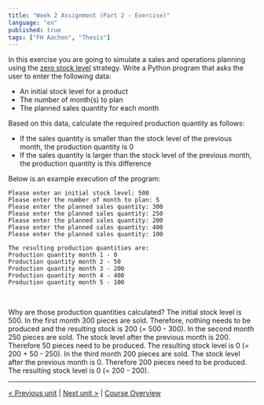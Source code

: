 ```yaml
---
title: "Week 2 Assignment (Part 2 - Exercise)"
language: "en"
published: true
tags: ["FH Aachen", "Thesis"]
---
```


In this exercise you are going to simulate a sales and operations planning using the [zero stock level](https://help.sap.com/docs/SAP_S4HANA_ON-PREMISE/d853922bdd584e8e83027e5a0b8122f2/d06dbd534f22b44ce10000000a174cb4.html?locale=en-US) strategy. Write a Python program that asks the user to enter the following data:

+ An initial stock level for a product
+ The number of month(s) to plan
+ The planned sales quantity for each month

Based on this data, calculate the required production quantity as follows:

+ If the sales quantity is smaller than the stock level of the previous month, the production quantity is 0
+ If the sales quantity is larger than the stock level of the previous month, the production quantity is this difference

Below is an example execution of the program:

```
Please enter an initial stock level: 500
Please enter the number of month to plan: 5
Please enter the planned sales quantity: 300
Please enter the planned sales quantity: 250
Please enter the planned sales quantity: 200
Please enter the planned sales quantity: 400
Please enter the planned sales quantity: 100

The resulting production quantities are:
Production quantity month 1 - 0
Production quantity month 2 - 50
Production quantity month 3 - 200
Production quantity month 4 - 400
Production quantity month 5 - 100
```
<br>

Why are those production quantities calculated? The initial stock level is 500. In the first month 300 pieces are sold. Therefore, nothing needs to be produced and the resulting stock is 200 (= 500 - 300). In the second month 250 pieces are sold. The stock level after the previous month is 200. Therefore 50 pieces need to be produced. The resulting stock level is 0 (= 200 + 50 - 250). In the third month 200 pieces are sold. The stock level after the previous month is 0. Therefore 200 pieces need to be produced. The resulting stock level is 0 (= 200 - 200).

---

[< Previous unit](/teaching/python-mooc/week2_assignment_questions) | [Next unit >](/teaching/python-mooc/week2_assignment_exercise_solution) |
[Course Overview](/teaching/python-mooc)